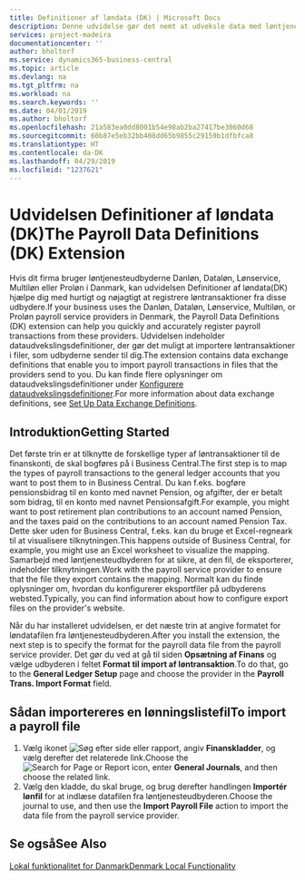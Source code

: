 ```yaml
---
title: Definitioner af løndata (DK) | Microsoft Docs
description: Denne udvidelse gør det nemt at udveksle data med løntjenesteudbydere i Danmark.
services: project-madeira
documentationcenter: ''
author: bholtorf
ms.service: dynamics365-business-central
ms.topic: article
ms.devlang: na
ms.tgt_pltfrm: na
ms.workload: na
ms.search.keywords: ''
ms.date: 04/01/2019
ms.author: bholtorf
ms.openlocfilehash: 21a583ea0dd8001b54e98ab2ba27417be3060d68
ms.sourcegitcommit: 60b87e5eb32bb408dd65b9855c29159b1dfbfca8
ms.translationtype: HT
ms.contentlocale: da-DK
ms.lasthandoff: 04/29/2019
ms.locfileid: "1237621"
---
```

# <a name="the-payroll-data-definitions-dk-extension"></a><span data-ttu-id="a0872-103">Udvidelsen Definitioner af løndata (DK)</span><span class="sxs-lookup"><span data-stu-id="a0872-103">The Payroll Data Definitions (DK) Extension</span></span>
<span data-ttu-id="a0872-104">Hvis dit firma bruger løntjenesteudbyderne Danløn, Dataløn, Lønservice, Multiløn eller Proløn i Danmark, kan udvidelsen Definitioner af løndata(DK) hjælpe dig med hurtigt og nøjagtigt at registrere løntransaktioner fra disse udbydere.</span><span class="sxs-lookup"><span data-stu-id="a0872-104">If your business uses the Danløn, Dataløn, Lønservice, Multiløn, or Proløn payroll service providers in Denmark, the Payroll Data Definitions (DK) extension can help you quickly and accurately register payroll transactions from these providers.</span></span> <span data-ttu-id="a0872-105">Udvidelsen indeholder dataudvekslingsdefinitioner, der gør det muligt at importere løntransaktioner i filer, som udbyderne sender til dig.</span><span class="sxs-lookup"><span data-stu-id="a0872-105">The extension contains data exchange definitions that enable you to import payroll transactions in files that the providers send to you.</span></span> <span data-ttu-id="a0872-106">Du kan finde flere oplysninger om dataudvekslingsdefinitioner under [Konfigurere dataudvekslingsdefinitioner](../../across-how-to-set-up-data-exchange-definitions.md).</span><span class="sxs-lookup"><span data-stu-id="a0872-106">For more information about data exchange definitions, see [Set Up Data Exchange Definitions](../../across-how-to-set-up-data-exchange-definitions.md).</span></span>  

## <a name="getting-started"></a><span data-ttu-id="a0872-107">Introduktion</span><span class="sxs-lookup"><span data-stu-id="a0872-107">Getting Started</span></span>
<span data-ttu-id="a0872-108">Det første trin er at tilknytte de forskellige typer af løntransaktioner til de finanskonti, de skal bogføres på i Business Central.</span><span class="sxs-lookup"><span data-stu-id="a0872-108">The first step is to map the types of payroll transactions to the general ledger accounts that you want to post them to in Business Central.</span></span> <span data-ttu-id="a0872-109">Du kan f.eks. bogføre pensionsbidrag til en konto med navnet Pension, og afgifter, der er betalt som bidrag, til en konto med navnet Pensionsafgift.</span><span class="sxs-lookup"><span data-stu-id="a0872-109">For example, you might want to post retirement plan contributions to an account named Pension, and the taxes paid on the contributions to an account named Pension Tax.</span></span> <span data-ttu-id="a0872-110">Dette sker uden for Business Central, f.eks. kan du bruge et Excel-regneark til at visualisere tilknytningen.</span><span class="sxs-lookup"><span data-stu-id="a0872-110">This happens outside of Business Central, for example, you might use an Excel worksheet to visualize the mapping.</span></span> <span data-ttu-id="a0872-111">Samarbejd med løntjenesteudbyderen for at sikre, at den fil, de eksporterer, indeholder tilknytningen.</span><span class="sxs-lookup"><span data-stu-id="a0872-111">Work with the payroll service provider to ensure that the file they export contains the mapping.</span></span> <span data-ttu-id="a0872-112">Normalt kan du finde oplysninger om, hvordan du konfigurerer eksportfiler på udbyderens websted.</span><span class="sxs-lookup"><span data-stu-id="a0872-112">Typically, you can find information about how to configure export files on the provider's website.</span></span>

<span data-ttu-id="a0872-113">Når du har installeret udvidelsen, er det næste trin at angive formatet for løndatafilen fra løntjenesteudbyderen.</span><span class="sxs-lookup"><span data-stu-id="a0872-113">After you install the extension, the next step is to specify the format for the payroll data file from the payroll service provider.</span></span> <span data-ttu-id="a0872-114">Det gør du ved at gå til siden **Opsætning af Finans** og vælge udbyderen i feltet **Format til import af løntransaktion**.</span><span class="sxs-lookup"><span data-stu-id="a0872-114">To do that, go to the **General Ledger Setup** page and choose the provider in the **Payroll Trans. Import Format** field.</span></span>

## <a name="to-import-a-payroll-file"></a><span data-ttu-id="a0872-115">Sådan importereres en lønningslistefil</span><span class="sxs-lookup"><span data-stu-id="a0872-115">To import a payroll file</span></span>
1.  <span data-ttu-id="a0872-116">Vælg ikonet ![Søg efter side eller rapport](../../media/ui-search/search_small.png "Ikonet Søg efter side eller rapport"), angiv **Finanskladder**, og vælg derefter det relaterede link.</span><span class="sxs-lookup"><span data-stu-id="a0872-116">Choose the ![Search for Page or Report](../../media/ui-search/search_small.png "Search for Page or Report icon") icon, enter **General Journals**, and then choose the related link.</span></span>  
2.  <span data-ttu-id="a0872-117">Vælg den kladde, du skal bruge, og brug derefter handlingen **Importér lønfil** for at indlæse datafilen fra løntjenesteudbyderen.</span><span class="sxs-lookup"><span data-stu-id="a0872-117">Choose the journal to use, and then use the **Import Payroll File** action to import the data file from the payroll service provider.</span></span>

## <a name="see-also"></a><span data-ttu-id="a0872-118">Se også</span><span class="sxs-lookup"><span data-stu-id="a0872-118">See Also</span></span>
[<span data-ttu-id="a0872-119">Lokal funktionalitet for Danmark</span><span class="sxs-lookup"><span data-stu-id="a0872-119">Denmark Local Functionality</span></span>](denmark-local-functionality.md)  

